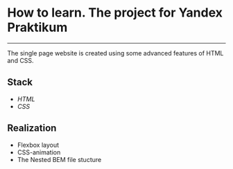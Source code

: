 # How to learn. The project for Yandex Praktikum
---

The single page website is created using some advanced features of HTML and CSS.

## Stack
* *HTML*
* *CSS*

## Realization
* Flexbox layout
* CSS-animation
* The Nested BEM file stucture
